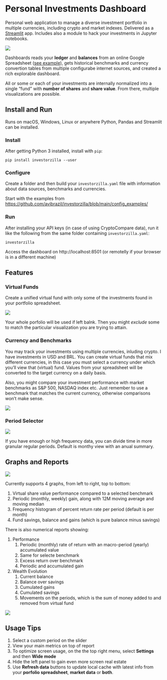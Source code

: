 # Personal Investments Dashboard

Personal web application to manage a diverse investment portfolio in multiple currencies, including crypto and market indexes. Delivered as a [Streamlit](https://streamlit.io/) app. Includes also a module to hack your investments in Jupyter notebooks.

![](pics/overview.png)

Dashboards reads your **ledger** and **balances** from an online Google Spreadsheet ([see example](https://docs.google.com/spreadsheets/d/1AE0F_mzXTJJuuuQwPnSzBejRrmui01CfUUY1qyvnbkk)), gets historical benchmarks and currency convertion tables from multiple configurabe internet sources, and created a rich explorable dashboard.

All or some or each of your investments are internally normalized into a single “fund” with **number of shares** and **share value**. From there, multiple visualizations are possible.

## Install and Run

Runs on macOS, Windows, Linux or anywhere Python, Pandas and Streamlit can be installed.

### Install

After getting Python 3 installed, install with `pip`:

```
pip install investorzilla --user
```

### Configure

Create a folder and then build your `investorzilla.yaml` file with information about data sources, benchmarks and currencies.

Start with the examples from https://github.com/avibrazil/investorzilla/blob/main/config_examples/

### Run

After installing your API keys (in case of using CryptoCompare data), run it like the following from the same folder containing `investorzilla.yaml`:

```
investorzilla
```

Access the dashboard on http://localhost:8501 (or remotelly if your browser is in a different machine)

## Features

### Virtual Funds

Create a unified virtual fund with only some of the investments found in your portfolio spreadsheet.

![](pics/virtual_fund_composer.png)

Your whole porfolio will be used if left balnk. Then you might *exclude* some to match the particular visualization you are trying to attain.

### Currency and Benchmarks

You may track your investments using multiple currencies, inluding crypto. I have investments in USD and BRL. You can create virtual funds that mix different currencies, in this case you must select a currency under which you’ll view that (virtual) fund. Values from your spreadsheet will be converted to the target currency on a daily basis.

Also, you might compare your investment performance with market benchmarks as S&P 500, NASDAQ index etc. Just remember to use a benchmark that matches the current currency, otherwise comparisons won’t make sense.

![](pics/currencies_and_benchmarks.png)

### Period Selector

![](pics/period_selector.png)

If you have enough or high frequency data, you can divide time in more granular regular periods. Default is monthy view with an anual summary.

## Graphs and Reports

![](pics/graphs.png)

Currently supports 4 graphs, from left to right, top to bottom:

1. Virtual share value performance compared to a selected benchmark
2. Periodic (monthly, weekly) gain, along with 12M moving average and moving median
3. Frequency histogram of percent return rate per period (default is per month)
4. Fund savings, balance and gains (which is pure balance minus savings)

There is also numerical reports showing:

1. Performance
   1. Periodic (monthly) rate of return with an macro-period (yearly) accumulated value
   2. Same for selecte benchmark
   3. Excess return over benchmark
   4. Periodic and accumulated gain
2. Wealth Evolution
   1. Current balance
   2. Balance over savings
   3. Cumulated gains
   4. Cumulated savings
   5. Movements on the periods, which is the sum of money added to and removed from virtual fund

![](pics/periodic_report.png)

## Usage Tips

1. Select a custom period on the slider
2. View your main metrics on top of report
3. To optimize screen usage, on the the top right menu, select **Settings** and then **Wide mode**
4. Hide the left panel to gain even more screen real estate
5. Use **Refresh data** buttons to update local cache with latest info from your **porfolio spreadsheet**, **market data** or **both**.